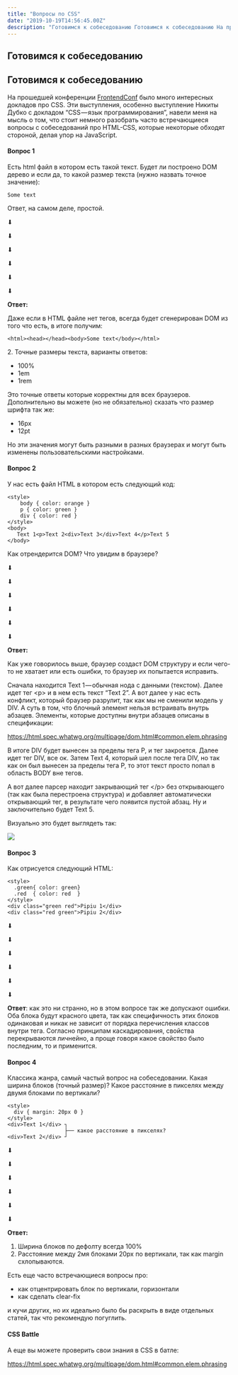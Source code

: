 ```yaml
---
title: "Вопросы по CSS"
date: "2019-10-19T14:56:45.00Z"
description: "Готовимся к собеседованию Готовимся к собеседованию На прошедшей конференции FrontendConf [https://frontendconf.ru/] было много "
---
```


<h2 id="-">Готовимся к собеседованию</h2><h2 id="--1">Готовимся к собеседованию</h2><p>На прошедшей конференции <a href="https://frontendconf.ru/" rel="noopener noreferrer">FrontendConf</a> было много интересных докладов про CSS. Эти выступления, особенно выступление Никиты Дубко с докладом “CSS — язык программирования”, навели меня на мысль о том, что стоит немного разобрать часто встречающиеся вопросы с собеседований про HTML-CSS, которые некоторые обходят стороной, делая упор на JavaScript.</p><h4 id="-1">Вопрос 1</h4><p>Есть html файл в котором есть такой текст. Будет ли построено DOM дерево и если да, то какой размер текста (нужно назвать точное значение):</p><pre><code class="language-html">Some text</code></pre><p>Ответ, на самом деле, простой.</p><p>⬇︎</p><p>⬇︎</p><p>⬇︎</p><p>⬇︎</p><p>⬇︎</p><p>⬇︎</p><p><strong><strong>Ответ:</strong></strong></p><p>Даже если в HTML файле нет тегов, всегда будет сгенерирован DOM из того что есть, в итоге получим:</p><pre><code class="language-html">&lt;html&gt;&lt;head&gt;&lt;/head&gt;&lt;body&gt;Some text&lt;/body&gt;&lt;/html&gt;</code></pre><p>2. Точные размеры текста, варианты ответов:</p><ul><li>100%</li><li>1em</li><li>1rem</li></ul><p>Это точные ответы которые корректны для всех браузеров. Дополнительно вы можете (но не обязательно) сказать что размер шрифта так же:</p><ul><li>16px</li><li>12pt</li></ul><p>Но эти значения могут быть разными в разных браузерах и могут быть изменены пользовательскими настройками.</p><h4 id="-2">Вопрос 2</h4><p>У нас есть файл HTML в котором есть следующий код:</p><pre><code class="language-html">&lt;style&gt;
    body { color: orange }
    p { color: green }
    div { color: red }
&lt;/style&gt;
&lt;body&gt;
   Text 1&lt;p&gt;Text 2&lt;div&gt;Text 3&lt;/div&gt;Text 4&lt;/p&gt;Text 5
&lt;/body&gt;</code></pre><p>Как отрендерится DOM? Что увидим в браузере?</p><p>⬇︎</p><p>⬇︎</p><p>⬇︎</p><p>⬇︎</p><p>⬇︎</p><p>⬇︎</p><p><strong><strong>Ответ:</strong></strong></p><p>Как уже говорилось выше, браузер создаст DOM структуру и если чего-то не хватает или есть ошибки, то браузер их попытается исправить.</p><p>Сначала находится Text 1 — обычная нода с данными (текстом). Далее идет тег &lt;p&gt; и в нем есть текст “Text 2”. А вот далее у нас есть конфликт, который браузер разрулит, так как мы не сменили модель у DIV. А суть в том, что блочный элемент нельзя встраивать внутрь абзацев. Элементы, которые доступны внутри абзацев описаны в спецификации:</p><p><a href="https://html.spec.whatwg.org/multipage/dom.html#common.elem.phrasing">https://html.spec.whatwg.org/multipage/dom.html#common.elem.phrasing</a></p><p>В итоге DIV будет вынесен за пределы тега P, и тег закроется. Далее идет тег DIV, все ок. Затем Text 4, который шел после тега DIV, но так как он был вынесен за пределы тега P, то этот текст просто попал в область BODY вне тегов.</p><p>А вот далее парсер находит закрывающий тег &lt;/p&gt; без открывающего (так как была перестроена структура) и добавляет автоматически открывающий тег, в результате чего появится пустой абзац. Ну и заключительно будет Text 5.</p><p>Визуально это будет выглядеть так:</p><img data-width="1906" data-height="606" src="https://cdn-images-1.medium.com/max/800/1*yAud-i0G5WbybpSk5HTH3w.png"><br />
</figure><h4 id="-3">Вопрос 3</h4><p>Как отрисуется следующий HTML:</p><pre><code class="language-html">&lt;style&gt;
  .green{ color: green}
  .red  { color: red  }
&lt;/style&gt;
&lt;div class="green red"&gt;Pipiu 1&lt;/div&gt;
&lt;div class="red green"&gt;Pipiu 2&lt;/div&gt;</code></pre><p>⬇︎</p><p>⬇︎</p><p>⬇︎</p><p>⬇︎</p><p>⬇︎</p><p>⬇︎</p><p><strong><strong>Ответ</strong></strong>: как это ни странно, но в этом вопросе так же допускают ошибки. Оба блока будут красного цвета, так как специфичность этих блоков одинаковая и никак не зависит от порядка перечисления классов внутри тега. Согласно принципам каскадирования, свойства перекрываются личнейно, а проще говоря какое свойство было последним, то и применится.</p><h4 id="-4">Вопрос 4</h4><p>Классика жанра, самый частый вопрос на собеседовании. Какая ширина блоков (точный размер)? Какое расстояние в пикселях между двумя блоками по вертикали?</p><pre><code class="language-html">&lt;style&gt;
  div { margin: 20px 0 }
&lt;/style&gt;
&lt;div&gt;Text 1&lt;/div&gt; ┐
                  ├── какое расстояние в пикселях?
&lt;div&gt;Text 2&lt;/div&gt; ┘</code></pre><p>⬇︎</p><p>⬇︎</p><p>⬇︎</p><p>⬇︎</p><p>⬇︎</p><p>⬇︎</p><p><strong><strong>Ответ:</strong></strong></p><ol><li>Ширина блоков по дефолту всегда 100%</li><li>Расстояние между 2мя блоками 20px по вертикали, так как margin схлопываются.</li></ol><p>Есть еще часто встречающиеся вопросы про:</p><ul><li>как отцентрировать блок по вертикали, горизонтали</li><li>как сделать clear-fix</li></ul><p>и кучи других, но их идеально было бы раскрыть в виде отдельных статей, так что рекомендую погуглить.</p><h4 id="css-battle">CSS Battle</h4><p>А еще вы можете проверить свои знания в CSS в батле:</p><p><a href="https://html.spec.whatwg.org/multipage/dom.html#common.elem.phrasing">https://html.spec.whatwg.org/multipage/dom.html#common.elem.phrasing</a></p><p></p>

